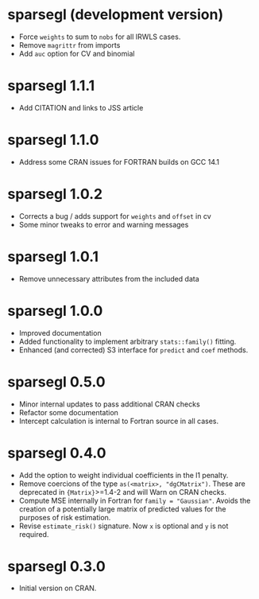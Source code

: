 # sparsegl (development version)

* Force `weights` to sum to `nobs` for all IRWLS cases.
* Remove `magrittr` from imports
* Add `auc` option for CV and binomial

# sparsegl 1.1.1

* Add CITATION and links to JSS article

# sparsegl 1.1.0

* Address some CRAN issues for FORTRAN builds on GCC 14.1

# sparsegl 1.0.2

* Corrects a bug / adds support for `weights` and `offset` in cv
* Some minor tweaks to error and warning messages

# sparsegl 1.0.1

* Remove unnecessary attributes from the included data

# sparsegl 1.0.0

* Improved documentation
* Added functionality to implement arbitrary `stats::family()` fitting.
* Enhanced (and corrected) S3 interface for `predict` and `coef` methods.

# sparsegl 0.5.0

* Minor internal updates to pass additional CRAN checks
* Refactor some documentation
* Intercept calculation is internal to Fortran source in all cases.


# sparsegl 0.4.0

* Add the option to weight individual coefficients in the l1 penalty.
* Remove coercions of the type `as(<matrix>, "dgCMatrix")`. These are deprecated in `{Matrix}`>=1.4-2 and will Warn on CRAN checks.
* Compute MSE internally in Fortran for `family = "Gaussian"`. Avoids the creation of a potentially large matrix of predicted values for the purposes
of risk estimation. 
* Revise `estimate_risk()` signature. Now `x` is optional and `y` is not required.

# sparsegl 0.3.0

* Initial version on CRAN.
